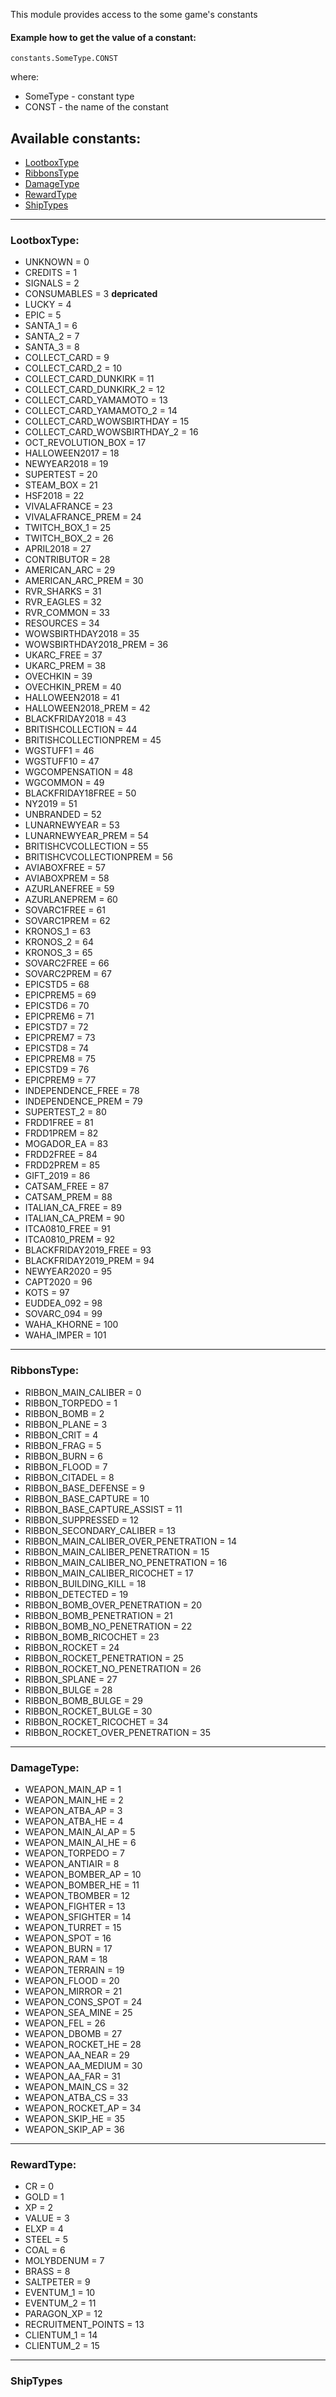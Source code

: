 This module provides access to the some game's constants

#### Example how to get the value of a constant:
    constants.SomeType.CONST 

where:
- SomeType - constant type
- CONST - the name of the constant

## Available constants:

- [LootboxType](#LootboxType)
- [RibbonsType](#RibbonsType)
- [DamageType](#DamageType)
- [RewardType](#RewardType)
- [ShipTypes](#ShipTypes)

---

### LootboxType:

- UNKNOWN = 0
- CREDITS = 1
- SIGNALS = 2
- CONSUMABLES = 3 **depricated**
- LUCKY = 4
- EPIC = 5
- SANTA_1 = 6
- SANTA_2 = 7
- SANTA_3 = 8
- COLLECT_CARD = 9
- COLLECT_CARD_2 = 10
- COLLECT_CARD_DUNKIRK = 11
- COLLECT_CARD_DUNKIRK_2 = 12
- COLLECT_CARD_YAMAMOTO = 13
- COLLECT_CARD_YAMAMOTO_2 = 14
- COLLECT_CARD_WOWSBIRTHDAY = 15
- COLLECT_CARD_WOWSBIRTHDAY_2 = 16
- OCT_REVOLUTION_BOX = 17
- HALLOWEEN2017 = 18
- NEWYEAR2018 = 19
- SUPERTEST = 20
- STEAM_BOX = 21
- HSF2018 = 22
- VIVALAFRANCE = 23
- VIVALAFRANCE_PREM = 24
- TWITCH_BOX_1 = 25
- TWITCH_BOX_2 = 26
- APRIL2018 = 27
- CONTRIBUTOR = 28
- AMERICAN_ARC = 29
- AMERICAN_ARC_PREM = 30
- RVR_SHARKS = 31
- RVR_EAGLES = 32
- RVR_COMMON = 33
- RESOURCES = 34
- WOWSBIRTHDAY2018 = 35
- WOWSBIRTHDAY2018_PREM = 36
- UKARC_FREE = 37
- UKARC_PREM = 38
- OVECHKIN = 39
- OVECHKIN_PREM = 40
- HALLOWEEN2018 = 41
- HALLOWEEN2018_PREM = 42
- BLACKFRIDAY2018 = 43
- BRITISHCOLLECTION = 44
- BRITISHCOLLECTIONPREM = 45
- WGSTUFF1 = 46
- WGSTUFF10 = 47
- WGCOMPENSATION = 48
- WGCOMMON = 49
- BLACKFRIDAY18FREE = 50
- NY2019 = 51
- UNBRANDED = 52
- LUNARNEWYEAR = 53
- LUNARNEWYEAR_PREM = 54
- BRITISHCVCOLLECTION = 55
- BRITISHCVCOLLECTIONPREM = 56
- AVIABOXFREE = 57
- AVIABOXPREM = 58
- AZURLANEFREE = 59
- AZURLANEPREM = 60
- SOVARC1FREE = 61
- SOVARC1PREM = 62
- KRONOS_1 = 63
- KRONOS_2 = 64
- KRONOS_3 = 65
- SOVARC2FREE = 66
- SOVARC2PREM = 67
- EPICSTD5 = 68
- EPICPREM5 = 69
- EPICSTD6 = 70
- EPICPREM6 = 71
- EPICSTD7 = 72
- EPICPREM7 = 73
- EPICSTD8 = 74
- EPICPREM8 = 75
- EPICSTD9 = 76
- EPICPREM9 = 77
- INDEPENDENCE_FREE = 78
- INDEPENDENCE_PREM = 79
- SUPERTEST_2 = 80
- FRDD1FREE = 81
- FRDD1PREM = 82
- MOGADOR_EA = 83
- FRDD2FREE = 84
- FRDD2PREM = 85
- GIFT_2019 = 86
- CATSAM_FREE = 87
- CATSAM_PREM = 88
- ITALIAN_CA_FREE = 89
- ITALIAN_CA_PREM = 90
- ITCA0810_FREE = 91
- ITCA0810_PREM = 92
- BLACKFRIDAY2019_FREE = 93
- BLACKFRIDAY2019_PREM = 94
- NEWYEAR2020 = 95
- CAPT2020 = 96
- KOTS = 97
- EUDDEA_092 = 98
- SOVARC_094 = 99
- WAHA_KHORNE = 100
- WAHA_IMPER = 101

---

### RibbonsType:

- RIBBON_MAIN_CALIBER = 0
- RIBBON_TORPEDO = 1
- RIBBON_BOMB = 2
- RIBBON_PLANE = 3
- RIBBON_CRIT = 4
- RIBBON_FRAG = 5
- RIBBON_BURN = 6
- RIBBON_FLOOD = 7
- RIBBON_CITADEL = 8
- RIBBON_BASE_DEFENSE = 9
- RIBBON_BASE_CAPTURE = 10
- RIBBON_BASE_CAPTURE_ASSIST = 11
- RIBBON_SUPPRESSED = 12
- RIBBON_SECONDARY_CALIBER = 13
- RIBBON_MAIN_CALIBER_OVER_PENETRATION = 14
- RIBBON_MAIN_CALIBER_PENETRATION = 15
- RIBBON_MAIN_CALIBER_NO_PENETRATION = 16
- RIBBON_MAIN_CALIBER_RICOCHET = 17
- RIBBON_BUILDING_KILL = 18
- RIBBON_DETECTED = 19
- RIBBON_BOMB_OVER_PENETRATION = 20
- RIBBON_BOMB_PENETRATION = 21
- RIBBON_BOMB_NO_PENETRATION = 22
- RIBBON_BOMB_RICOCHET = 23
- RIBBON_ROCKET = 24
- RIBBON_ROCKET_PENETRATION = 25
- RIBBON_ROCKET_NO_PENETRATION = 26
- RIBBON_SPLANE = 27
- RIBBON_BULGE = 28
- RIBBON_BOMB_BULGE = 29
- RIBBON_ROCKET_BULGE = 30
- RIBBON_ROCKET_RICOCHET = 34
- RIBBON_ROCKET_OVER_PENETRATION = 35

---

### DamageType:

- WEAPON_MAIN_AP = 1
- WEAPON_MAIN_HE = 2
- WEAPON_ATBA_AP = 3
- WEAPON_ATBA_HE = 4
- WEAPON_MAIN_AI_AP = 5
- WEAPON_MAIN_AI_HE = 6
- WEAPON_TORPEDO = 7
- WEAPON_ANTIAIR = 8
- WEAPON_BOMBER_AP = 10
- WEAPON_BOMBER_HE = 11
- WEAPON_TBOMBER = 12
- WEAPON_FIGHTER = 13
- WEAPON_SFIGHTER = 14
- WEAPON_TURRET = 15
- WEAPON_SPOT = 16
- WEAPON_BURN = 17
- WEAPON_RAM = 18
- WEAPON_TERRAIN = 19
- WEAPON_FLOOD = 20
- WEAPON_MIRROR = 21
- WEAPON_CONS_SPOT = 24
- WEAPON_SEA_MINE = 25
- WEAPON_FEL = 26
- WEAPON_DBOMB = 27
- WEAPON_ROCKET_HE = 28
- WEAPON_AA_NEAR = 29
- WEAPON_AA_MEDIUM = 30
- WEAPON_AA_FAR = 31
- WEAPON_MAIN_CS = 32
- WEAPON_ATBA_CS = 33
- WEAPON_ROCKET_AP = 34
- WEAPON_SKIP_HE = 35
- WEAPON_SKIP_AP = 36

---

### RewardType:

- CR = 0
- GOLD = 1
- XP = 2
- VALUE = 3
- ELXP = 4
- STEEL = 5
- COAL = 6
- MOLYBDENUM = 7
- BRASS = 8
- SALTPETER = 9
- EVENTUM_1 = 10
- EVENTUM_2 = 11
- PARAGON_XP = 12
- RECRUITMENT_POINTS = 13
- CLIENTUM_1 = 14
- CLIENTUM_2 = 15

---

### ShipTypes
